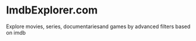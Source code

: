 # ImdbExplorer.com

Explore movies, series, documentariesand games by advanced filters based on imdb
